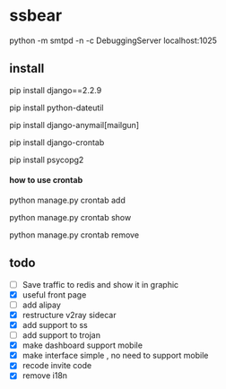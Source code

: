 # ssbear

python -m smtpd -n -c DebuggingServer localhost:1025



## install

pip install django==2.2.9

pip install python-dateutil

pip install django-anymail[mailgun]

pip install django-crontab

pip install psycopg2

#### how to use crontab

python manage.py crontab add

python manage.py crontab show

python manage.py crontab remove



## todo

- [ ] Save traffic to redis and show it in graphic 
- [x] useful front page
- [ ] add alipay
- [x] restructure v2ray sidecar
- [x] add support to ss
- [ ] add support to trojan
- [x] make dashboard support mobile
- [x] make interface simple , no need to support mobile
- [x] recode invite code
- [x] remove i18n

